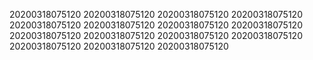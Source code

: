20200318075120
20200318075120
20200318075120
20200318075120
20200318075120
20200318075120
20200318075120
20200318075120
20200318075120
20200318075120
20200318075120
20200318075120
20200318075120
20200318075120
20200318075120
